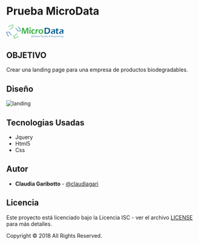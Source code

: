 # **Prueba MicroData**

<p align="left">
<img src="assets/images/logo-microData.png" style="width:30%;">
</img>
</p>
<p align="center">
</p>
<p align="center">
</p>

##  **OBJETIVO**

Crear una landing page para una empresa de productos biodegradables.


## **Diseño**
![landing](https://user-images.githubusercontent.com/32285734/64494705-f7071380-d255-11e9-9e8e-6738bd0ae3c2.png)

##  Tecnologias Usadas
- Jquery
- Html5
- Css

## Autor

- **Claudia Garibotto** - [@claudiagari](https://github.com/claudiagari)

## Licencia

Este proyecto está licenciado bajo la Licencia ISC - ver el archivo [LICENSE](https://www.isc.org) para más detalles.

Copyright &copy; 2018 All Rights Reserved.